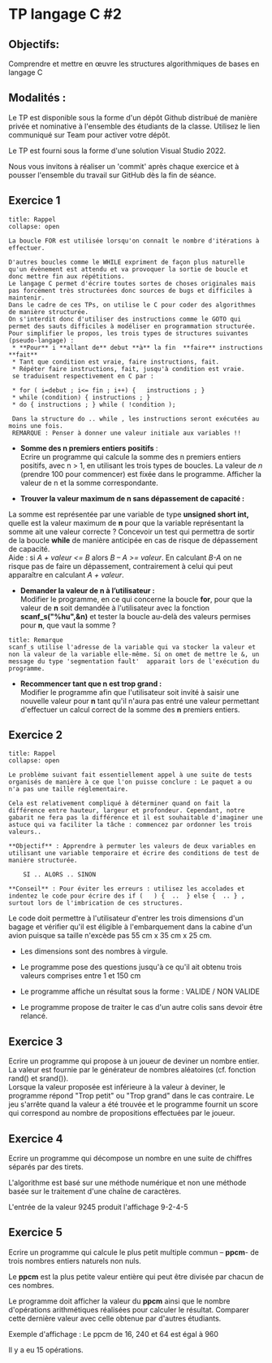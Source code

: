 # TP langage C \#2

## Objectifs:

Comprendre et mettre en œuvre les structures algorithmiques de bases en langage C

## Modalités :

Le TP est disponible sous la forme d'un dépôt Github distribué de manière privée et nominative à l'ensemble des étudiants de la classe. Utilisez le lien communiqué sur Team pour activer votre dépôt.

Le TP est fourni sous la forme d'une solution Visual Studio 2022.

Nous vous invitons à réaliser un 'commit' après chaque exercice et à pousser l'ensemble du travail sur GitHub dès la fin de séance.


## Exercice 1

```ad-info
title: Rappel
collapse: open

La boucle FOR est utilisée lorsqu'on connaît le nombre d'itérations à effectuer.  
 
D'autres boucles comme le WHILE expriment de façon plus naturelle qu'un évènement est attendu et va provoquer la sortie de boucle et donc mettre fin aux répétitions.  
Le langage C permet d'écrire toutes sortes de choses originales mais pas forcément très structurées donc sources de bugs et difficiles à maintenir.  
Dans le cadre de ces TPs, on utilise le C pour coder des algorithmes de manière structurée.  
On s'interdit donc d'utiliser des instructions comme le GOTO qui permet des sauts difficiles à modéliser en programmation structurée.  
Pour simplifier le propos, les trois types de structures suivantes (pseudo-langage) :  
 * **Pour** i **allant de** debut **à** la fin  **faire** instructions **fait** 
 * Tant que condition est vraie, faire instructions, fait.  
 * Répéter faire instructions, fait, jusqu'à condition est vraie.  
 se traduisent respectivement en C par : 
  
 * for ( i=debut ; i<= fin ; i++) {   instructions ; }  
 * while (condition) { instructions ; }  
 * do { instructions ; } while ( !condition );
 
 Dans la structure do .. while , les instructions seront exécutées au moins une fois.  
 REMARQUE : Penser à donner une valeur initiale aux variables !!

```

* **Somme des n premiers entiers** **positifs** :  
Ecrire un programme qui calcule la somme des n premiers entiers positifs, avec n > 1, en utilisant les trois types de boucles. La valeur de _n_ (prendre 100 pour commencer) est fixée dans le programme. Afficher la valeur de n et la somme correspondante.

* **Trouver la valeur maximum de n sans dépassement de capacité :**

La somme est représentée par une variable de type **unsigned short int,** quelle est la valeur maximum de **n** pour que la variable représentant la somme ait une valeur correcte ? Concevoir un test qui permettra de sortir de la boucle **while** de manière anticipée en cas de risque de dépassement de capacité.  
Aide : si _A + valeur <= B_ alors _B – A >= valeur_. En calculant _B-A_ on ne risque pas de faire un dépassement, contrairement à celui qui peut apparaître en calculant _A + valeur_.

* **Demander la valeur de n à l’utilisateur :**  
Modifier le programme, en ce qui concerne la boucle **for**, pour que la valeur de **n** soit demandée à l'utilisateur avec la fonction **scanf_s("%hu",&n)** et tester la boucle au-delà des valeurs permises pour **n**, que vaut la somme ?  

```ad-note
title: Remarque
scanf_s utilise l'adresse de la variable qui va stocker la valeur et non la valeur de la variable elle-même. Si on omet de mettre le &, un message du type 'segmentation fault'  apparait lors de l'exécution du programme.
```


* **Recommencer tant que n est trop grand :**  
Modifier le programme afin que l'utilisateur soit invité à saisir une nouvelle valeur pour **n** tant qu'il n'aura pas entré une valeur permettant d'effectuer un calcul correct de la somme des **n** premiers entiers.

## Exercice 2

```ad-info
title: Rappel
collapse: open

Le problème suivant fait essentiellement appel à une suite de tests organisés de manière à ce que l'on puisse conclure : Le paquet a ou n'a pas une taille réglementaire.

Cela est relativement compliqué à déterminer quand on fait la différence entre hauteur, largeur et profondeur. Cependant, notre gabarit ne fera pas la différence et il est souhaitable d'imaginer une astuce qui va faciliter la tâche : commencez par ordonner les trois valeurs..  

**Objectif** : Apprendre à permuter les valeurs de deux variables en utilisant une variable temporaire et écrire des conditions de test de manière structurée. 

	SI .. ALORS .. SINON  

**Conseil** : Pour éviter les erreurs : utilisez les accolades et indentez le code pour écrire des if (   ) {  ..  } else {  .. } , surtout lors de l'imbrication de ces structures.

```

Le code doit permettre à l'utilisateur d'entrer les trois dimensions d'un bagage et vérifier qu'il est éligible à l'embarquement dans la cabine d'un avion puisque sa taille n'excède pas 55 cm x 35 cm x 25 cm.

* Les dimensions sont des nombres à virgule.

* Le programme pose des questions jusqu'à ce qu'il ait obtenu trois valeurs comprises entre 1 et 150 cm

* Le programme affiche un résultat sous la forme : VALIDE / NON VALIDE

* Le programme propose de traiter le cas d'un autre colis sans devoir être relancé.

## Exercice 3

Ecrire un programme qui propose à un joueur de deviner un nombre entier. La valeur est fournie par le générateur de nombres aléatoires (cf. fonction rand() et srand()).  
Lorsque la valeur proposée est inférieure à la valeur à deviner, le programme répond "Trop petit" ou "Trop grand" dans le cas contraire. Le jeu s'arrête quand la valeur a été trouvée et le programme fournit un score qui correspond au nombre de propositions effectuées par le joueur.


## Exercice 4

Ecrire un programme qui décompose un nombre en une suite de chiffres séparés par des tirets.

L'algorithme est basé sur une méthode numérique et non une méthode basée sur le traitement d'une chaîne de caractères.

L'entrée de la valeur 9245 produit l'affichage 9-2-4-5

## Exercice 5

Ecrire un programme qui calcule le plus petit multiple commun – **ppcm**- de trois nombres entiers naturels non nuls.

Le **ppcm** est la plus petite valeur entière qui peut être divisée par chacun de ces nombres.

Le programme doit afficher la valeur du **ppcm** ainsi que le nombre d'opérations arithmétiques réalisées pour calculer le résultat. Comparer cette dernière valeur avec celle obtenue par d'autres étudiants.

Exemple d'affichage : Le ppcm de 16, 240 et 64 est égal à 960

Il y a eu 15 opérations.

